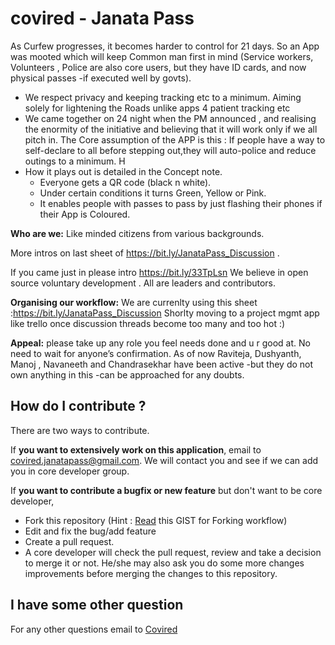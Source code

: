 # covired - Janata Pass
As Curfew progresses, it becomes harder to control for 21 days. So an App was mooted which will keep Common man first in mind (Service workers, Volunteers , Police are also core users, but they have ID cards, and now physical passes -if executed well by govts).

- We respect privacy and keeping tracking etc to a minimum. Aiming solely for lightening the Roads unlike apps 4 patient tracking etc 
- We came together on 24 night when the PM announced , and realising the enormity of the initiative and believing that it will work only  if we all pitch in.  The Core assumption of the APP is this :   If people have a way to self-declare to all before stepping out,they will auto-police and reduce outings to a minimum.       H
- How it plays out is detailed in the Concept note.  
    - Everyone gets a QR code (black n white). 
    - Under certain conditions it turns Green, Yellow or Pink.  
    - It enables people with passes to pass by just flashing their phones if their App is Coloured.    

**Who are we:**
Like minded citizens  from various backgrounds.   

More intros on last sheet of  https://bit.ly/JanataPass_Discussion  . 

If you came just in please intro  https://bit.ly/33TpLsn  We believe in open source voluntary development . All are leaders and contributors.    

**Organising our workflow:**
We are currenlty using this sheet :https://bit.ly/JanataPass_Discussion   Shorlty moving to a project mgmt app like trello once discussion threads become too many and too hot :)    

**Appeal:**
please take up any role you feel needs done and u r good at. No need to wait for anyone’s confirmation.  As of now Raviteja, Dushyanth, Manoj , Navaneeth and Chandrasekhar have been active -but they do not own anything in this -can be approached for any doubts.

How do I contribute ?
---------------------

There are two ways to contribute. 

If **you want to extensively work on this application**, email to [covired.janatapass@gmail.com](covired.janatapass@gmail.com). We will contact you and see if we can add you in core developer group.

If **you want to contribute a bugfix or new feature** but don't want to be core developer,
- Fork this repository (Hint : [Read](https://gist.github.com/Chaser324/ce0505fbed06b947d962) this GIST for Forking workflow)
- Edit and fix the bug/add feature
- Create a pull request.
- A core developer will check the pull request, review and take a decision to merge it or not. He/she may also ask you do some more changes improvements before merging the changes to this repository.

I have some other question
------------------------------
For any other questions email to [Covired](covired.janatapass@gmail.com)

